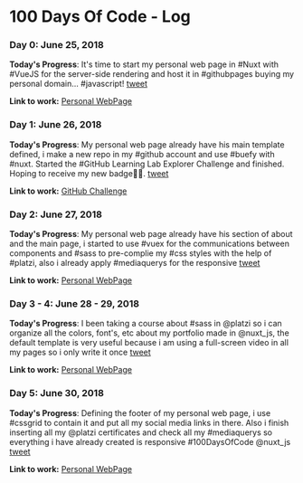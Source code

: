 # 100 Days Of Code - Log

<!-- ### Day 0: February 30, 2016 (Example 1)
##### (delete me or comment me out)

**Today's Progress**: Fixed CSS, worked on canvas functionality for the app.

**Thoughts:** I really struggled with CSS, but, overall, I feel like I am slowly getting better at it. Canvas is still new for me, but I managed to figure out some basic functionality.

**Link to work:** [Calculator App](http://www.example.com)
-->

### Day 0: June 25, 2018

**Today's Progress**: It's time to start my personal web page in #Nuxt with #VueJS for the server-side rendering and host it in #githubpages buying my personal domain... #javascript!
[tweet](https://twitter.com/cgonzalezp91/status/1011282205610520576)

**Link to work:** [Personal WebPage](https://github.com/cgonzalezp91/cgonzalezp91.git)

### Day 1: June 26, 2018

**Today's Progress**: My personal web page already have his main template defined, i make a new repo in my #github account and use #buefy with #nuxt. 
Started the #GitHub Learning Lab Explorer Challenge and finished. Hoping to receive my new badge🙏🏼. 
[tweet](https://twitter.com/cgonzalezp91/status/1011667335156060165)

**Link to work:** [GitHub Challenge](https://github.community/t5/GitHub-Learning-Lab-Explorer/Carlos-Learning-Challenge/cns-p/9207)

### Day 2: June 27, 2018

**Today's Progress**: My personal web page already have his section of about and the main page, i started to use #vuex for the communications between components and #sass to pre-complie my #css styles with the help of #platzi, also i already apply #mediaquerys for the responsive
[tweet](https://twitter.com/cgonzalezp91/status/1012103964240773126)

**Link to work:** [Personal WebPage](https://github.com/cgonzalezp91/cgonzalezp91.git)

### Day 3 - 4: June 28 - 29, 2018

**Today's Progress**: I been taking a course about #sass in @platzi so i can organize all the colors, font's, etc about my portfolio made in @nuxt_js, the default template is very useful because i am using a full-screen video in all my pages so i only write it once
[tweet](https://twitter.com/cgonzalezp91/status/1012768584374870016)

**Link to work:** [Personal WebPage](https://github.com/cgonzalezp91/cgonzalezp91.git)

### Day 5: June 30, 2018

**Today's Progress**: Defining the footer of my personal web page, i use #cssgrid to contain it and put all my social media links in there.
Also i finish inserting all my @platzi certificates and check all my #mediaquerys so everything i have already created is responsive
#100DaysOfCode @nuxt_js
[tweet](https://twitter.com/cgonzalezp91/status/1013138903941959680)

**Link to work:** [Personal WebPage](https://github.com/cgonzalezp91/cgonzalezp91.git)
